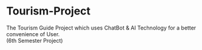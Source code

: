 # Tourism-Project
The Tourism Guide Project which uses ChatBot &amp; AI Technology for a better convenience of User. 
<br>
(6th Semester Project)
